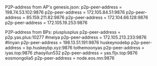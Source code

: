 P2P-address from AP's genesis.json:
	p2p-peer-address = 198.74.53.102:9876
	p2p-peer-address = 172.105.84.51:9876
	p2p-peer-address = 85.159.211.82:9876
	p2p-peer-address = 172.104.66.128:9876
	p2p-peer-address = 172.105.19.253:9876
  
P2P-address from BPs:
plusplusplus	p2p-peer-address = p2p.yas.plus:10277
#meiya	p2p-peer-address = 172.105.213.233:9876
#linyan	p2p-peer-address = 198.13.51.191:9876
huskeynodebp	p2p-peer-address = bp.huskeybp.xyz:9876
tothemoonyas	p2p-peer-address = iyas.top:9876
zhaoyilun532	 p2p-peer-address = yas.fljx.top:9876
eosmongolia5	p2p-peer-address = node.eos.mn:9876
